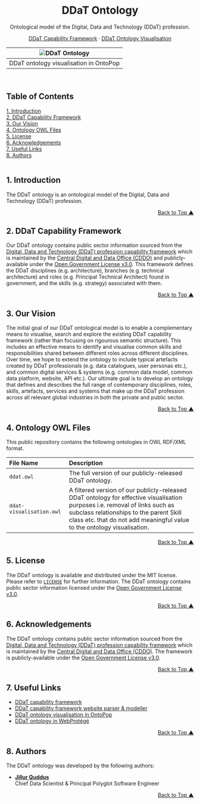 <a name="readme-top"></a>
<div align="center">
<h1>DDaT Ontology</h1>
<p>Ontological model of the Digital, Data and Technology (DDaT) profession.</p>
<p><a href="https://ddat-capability-framework.service.gov.uk/" target="_blank">DDaT Capability Framework</a> · <a href="https://ontopop.com/ontologies/ddat" target="_blank">DDaT Ontology Visualisation</a></p>
</div>

| ![DDaT Ontology](static/images/screenshots/ddat-ontology-screenshot.png "DDaT Ontology") |
|:----------------------------------------------------------------------------------------:|
|                          DDaT ontology visualisation in OntoPop                          |
<br/>

## Table of Contents  
[1. Introduction](#introduction)<br/>
[2. DDaT Capability Framework](#ddat-capability-framework)<br/>
[3. Our Vision](#vision)<br/>
[4. Ontology OWL Files](#ontologies)<br/>
[5. License](#license)<br/>
[6. Acknowledgements](#acknowledgements)<br/>
[7. Useful Links](#useful-links)<br/>
[8. Authors](#authors)<br/>
<br/>

## <a name="introduction"></a>1. Introduction

The DDaT ontology is an ontological model of the Digital, Data and Technology (DDaT) profession. 

<p align="right"><a href="#readme-top">Back to Top &#9650;</a></p>

## <a name="ddat-capability-framework"></a>2. DDaT Capability Framework

Our DDaT ontology contains public sector information sourced from the [Digital, Data and Technology (DDaT) profession capability framework](https://ddat-capability-framework.service.gov.uk/) which is maintained by the [Central Digital and Data Office (CDDO)](https://www.gov.uk/government/organisations/central-digital-and-data-office) and publicly-available under the [Open Government License v3.0](https://www.nationalarchives.gov.uk/doc/open-government-licence/version/3/). This framework defines the DDaT disciplines (e.g. architecture), branches (e.g. technical architecture) and roles (e.g. Principal Technical Architect) found in government, and the skills (e.g. strategy) associated with them.

<p align="right"><a href="#readme-top">Back to Top &#9650;</a></p>

## <a name="vision"></a>3. Our Vision

The initial goal of our DDaT ontological model is to enable a complementary means to visualise, search and explore the existing DDaT capability framework (rather than focusing on rigourous semantic structure). This includes an effective means to identify and visualise common skills and responsibilities shared between different roles across different disciplines. Over time, we hope to extend the ontology to include typical artefacts created by DDaT professionals (e.g. data catalogues, user personas etc.), and common digital services & systems (e.g. common data model, common data platform, website, API etc.). Our ultimate goal is to develop an ontology that defines and describes the full range of contemporary disciplines, roles, skills, artefacts, services and systems that make up the DDaT profession across all relevant global industries in both the private and public sector.

<p align="right"><a href="#readme-top">Back to Top &#9650;</a></p>

## <a name="ontologies"></a>4. Ontology OWL Files

This public repository contains the following ontologies in OWL RDF/XML format.

File Name | Description
:--- | :---
`ddat.owl` | The full version of our publicly-released DDaT ontology.
`ddat-visualisation.owl` | A filtered version of our publicly-released DDaT ontology for effective visualisation purposes i.e. removal of links such as subclass relationships to the parent Skill class etc. that do not add meaningful value to the ontology visualisation.

<p align="right"><a href="#readme-top">Back to Top &#9650;</a></p>

## <a name="license"></a>5. License

The DDaT ontology is available and distributed under the MIT license. Please refer to [`LICENSE`](https://github.com/hyperlearningai/ddat-ontology/blob/main/LICENSE) for further information. The DDaT ontology contains public sector information licensed under the [Open Government License v3.0](https://www.nationalarchives.gov.uk/doc/open-government-licence/version/3/).

<p align="right"><a href="#readme-top">Back to Top &#9650;</a></p>

## <a name="acknowledgements"></a>6. Acknowledgements

The DDaT ontology contains public sector information sourced from the [Digital, Data and Technology (DDaT) profession capability framework](https://ddat-capability-framework.service.gov.uk/) which is maintained by the [Central Digital and Data Office (CDDO)](https://www.gov.uk/government/organisations/central-digital-and-data-office). The framework is publicly-available under the [Open Government License v3.0](https://www.nationalarchives.gov.uk/doc/open-government-licence/version/3/). 

<p align="right"><a href="#readme-top">Back to Top &#9650;</a></p>

## <a name="useful-links"></a>7. Useful Links

* [DDaT capability framework](https://ddat-capability-framework.service.gov.uk/)
* [DDaT capability framework website parser & modeller](https://github.com/hyperlearningai/ddat-ontology-modeller)
* [DDaT ontology visualisation in OntoPop](https://ontopop.com/ontologies/ddat)
* [DDaT ontology in WebProtégé](https://webprotege.stanford.edu/#projects/a86cf6a3-c6f1-4dc8-a8db-b8be17e39736/edit/Classes)

<p align="right"><a href="#readme-top">Back to Top &#9650;</a></p>

## <a name="authors"></a>8. Authors

The DDaT ontology was developed by the following authors:

* **[Jillur Quddus](https://hyperlearning.ai/team/jillurquddus)**<br/>Chief Data Scientist & Principal Polyglot Software Engineer

<p align="right"><a href="#readme-top">Back to Top &#9650;</a></p>
